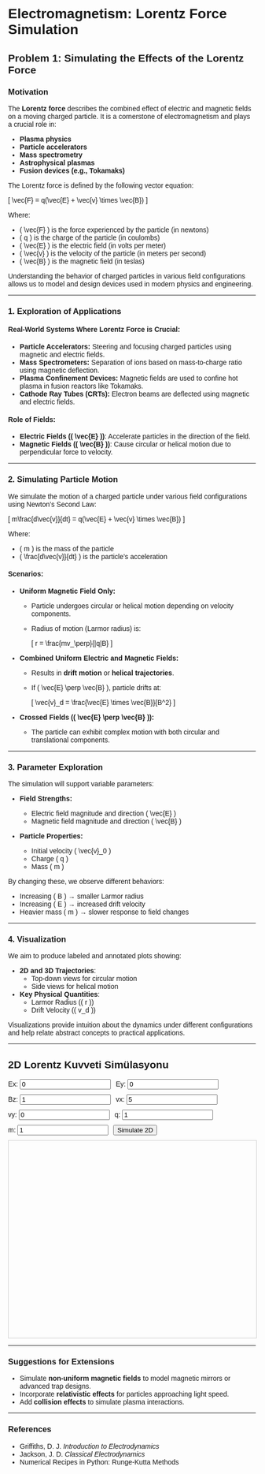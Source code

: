 # Electromagnetism: Lorentz Force Simulation

## Problem 1: Simulating the Effects of the Lorentz Force

### Motivation

The **Lorentz force** describes the combined effect of electric and magnetic fields on a moving charged particle. It is a cornerstone of electromagnetism and plays a crucial role in:

- **Plasma physics**
- **Particle accelerators**
- **Mass spectrometry**
- **Astrophysical plasmas**
- **Fusion devices (e.g., Tokamaks)**

The Lorentz force is defined by the following vector equation:

\[
\vec{F} = q(\vec{E} + \vec{v} \times \vec{B})
\]

Where:
- \( \vec{F} \) is the force experienced by the particle (in newtons)
- \( q \) is the charge of the particle (in coulombs)
- \( \vec{E} \) is the electric field (in volts per meter)
- \( \vec{v} \) is the velocity of the particle (in meters per second)
- \( \vec{B} \) is the magnetic field (in teslas)

Understanding the behavior of charged particles in various field configurations allows us to model and design devices used in modern physics and engineering.

---

### 1. Exploration of Applications

#### Real-World Systems Where Lorentz Force is Crucial:

- **Particle Accelerators:** Steering and focusing charged particles using magnetic and electric fields.
- **Mass Spectrometers:** Separation of ions based on mass-to-charge ratio using magnetic deflection.
- **Plasma Confinement Devices:** Magnetic fields are used to confine hot plasma in fusion reactors like Tokamaks.
- **Cathode Ray Tubes (CRTs):** Electron beams are deflected using magnetic and electric fields.

#### Role of Fields:

- **Electric Fields (\( \vec{E} \))**: Accelerate particles in the direction of the field.
- **Magnetic Fields (\( \vec{B} \))**: Cause circular or helical motion due to perpendicular force to velocity.

---

### 2. Simulating Particle Motion

We simulate the motion of a charged particle under various field configurations using Newton’s Second Law:

\[
m\frac{d\vec{v}}{dt} = q(\vec{E} + \vec{v} \times \vec{B})
\]

Where:
- \( m \) is the mass of the particle
- \( \frac{d\vec{v}}{dt} \) is the particle’s acceleration

#### Scenarios:

- **Uniform Magnetic Field Only:**
  - Particle undergoes circular or helical motion depending on velocity components.
  - Radius of motion (Larmor radius) is:

    \[
    r = \frac{mv_\perp}{|q|B}
    \]

- **Combined Uniform Electric and Magnetic Fields:**
  - Results in **drift motion** or **helical trajectories**.
  - If \( \vec{E} \perp \vec{B} \), particle drifts at:

    \[
    \vec{v}_d = \frac{\vec{E} \times \vec{B}}{B^2}
    \]

- **Crossed Fields (\( \vec{E} \perp \vec{B} \)):**
  - The particle can exhibit complex motion with both circular and translational components.

---

### 3. Parameter Exploration

The simulation will support variable parameters:

- **Field Strengths:**
  - Electric field magnitude and direction \( \vec{E} \)
  - Magnetic field magnitude and direction \( \vec{B} \)

- **Particle Properties:**
  - Initial velocity \( \vec{v}_0 \)
  - Charge \( q \)
  - Mass \( m \)

By changing these, we observe different behaviors:

- Increasing \( B \) → smaller Larmor radius
- Increasing \( E \) → increased drift velocity
- Heavier mass \( m \) → slower response to field changes

---

### 4. Visualization

We aim to produce labeled and annotated plots showing:

- **2D and 3D Trajectories**:
  - Top-down views for circular motion
  - Side views for helical motion
- **Key Physical Quantities**:
  - Larmor Radius (\( r \))
  - Drift Velocity (\( v_d \))

Visualizations provide intuition about the dynamics under different configurations and help relate abstract concepts to practical applications.

---
<!DOCTYPE html>
<html lang="en">
<head>
  <meta charset="UTF-8">
  <title>2D & 3D Lorentz Simülasyonu</title>
  <style>
    body {
      margin: 0;
      font-family: sans-serif;
    }

    .section {
      border-bottom: 2px solid #ddd;
      padding: 20px;
    }

    .controls {
      display: flex;
      flex-wrap: wrap;
      gap: 10px;
      margin-bottom: 10px;
    }

    .controls label {
      min-width: 90px;
    }

    canvas {
      border: 1px solid #ccc;
      width: 100%;
      height: 400px;
      display: block;
    }

    #container3d {
      width: 100%;
      height: 500px;
    }
  </style>
</head>
<body>

<!-- 2D Simülasyon Bölümü -->
<div class="section">
  <h2>2D Lorentz Kuvveti Simülasyonu</h2>
  <div class="controls">
    <label>Ex: <input type="number" id="Ex2D" value="0"></label>
    <label>Ey: <input type="number" id="Ey2D" value="0"></label>
    <label>Bz: <input type="number" id="Bz2D" value="1"></label>
    <label>vx: <input type="number" id="vx2D" value="5"></label>
    <label>vy: <input type="number" id="vy2D" value="0"></label>
    <label>q: <input type="number" id="q2D" value="1"></label>
    <label>m: <input type="number" id="m2D" value="1"></label>
    <button onclick="run2DSimulation()">Simulate 2D</button>
  </div>
  <canvas id="canvas2d"></canvas>
</div>

<!-- 3D Simülasyon Bölümü -->



---

### Suggestions for Extensions

- Simulate **non-uniform magnetic fields** to model magnetic mirrors or advanced trap designs.
- Incorporate **relativistic effects** for particles approaching light speed.
- Add **collision effects** to simulate plasma interactions.

---

### References

- Griffiths, D. J. *Introduction to Electrodynamics*
- Jackson, J. D. *Classical Electrodynamics*
- Numerical Recipes in Python: Runge-Kutta Methods
